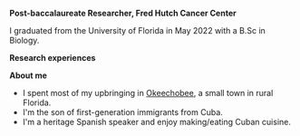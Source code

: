 **Post-baccalaureate Researcher, Fred Hutch Cancer Center** <br />

I graduated from the University of Florida in May 2022 with a B.Sc in Biology. <br />

**Research experiences** <br />

**About me**
- I spent most of my upbringing in [Okeechobee](https://www.cityofokeechobee.com/), a small town in rural Florida.
- I'm the son of first-generation immigrants from Cuba.
- I'm a heritage Spanish speaker and enjoy making/eating Cuban cuisine.
